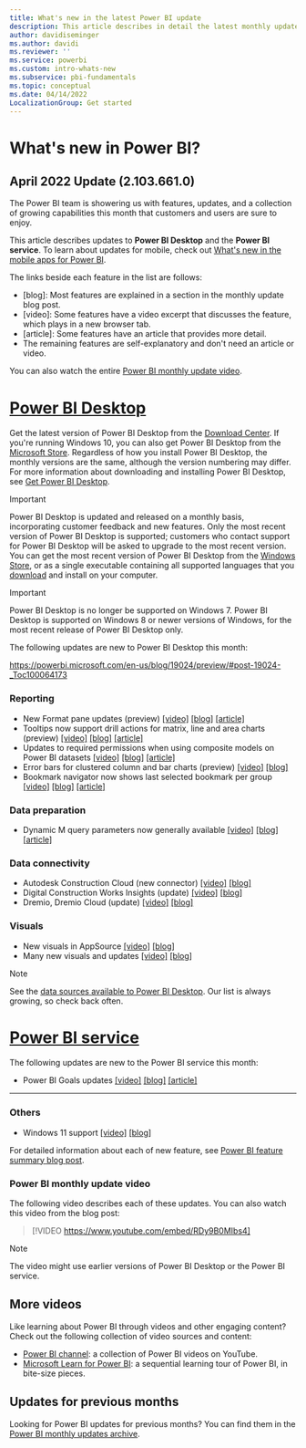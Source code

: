 ```yaml
---
title: What's new in the latest Power BI update
description: This article describes in detail the latest monthly update for Power BI.
author: davidiseminger
ms.author: davidi
ms.reviewer: ''
ms.service: powerbi
ms.custom: intro-whats-new
ms.subservice: pbi-fundamentals
ms.topic: conceptual
ms.date: 04/14/2022
LocalizationGroup: Get started
---
```

# What's new in Power BI?

## April 2022 Update (2.103.661.0)

The Power BI team is showering us with features, updates, and a collection of growing capabilities this month that customers and users are sure to enjoy.

This article describes updates to **Power BI Desktop** and the **Power BI service**. To learn about updates for mobile, check out [What's new in the mobile apps for Power BI](../consumer/mobile/mobile-whats-new-in-the-mobile-apps.md).

The links beside each feature in the list are follows:

* \[blog\]: Most features are explained in a section in the monthly update blog post.
* \[video\]: Some features have a video excerpt that discusses the feature, which plays in a new browser tab.
* \[article\]: Some features have an article that provides more detail.
* The remaining features are self-explanatory and don't need an article or video.

You can also watch the entire [Power BI monthly update video](#power-bi-monthly-update-video).

# [Power BI Desktop](#tab/powerbi-desktop)

Get the latest version of Power BI Desktop from the [Download Center](https://www.microsoft.com/download/details.aspx?id=58494). If you're running Windows 10, you can also get Power BI Desktop from the [Microsoft Store](https://aka.ms/pbidesktopstore). Regardless of how you install Power BI Desktop, the monthly versions are the same, although the version numbering may differ. For more information about downloading and installing Power BI Desktop, see [Get Power BI Desktop](desktop-get-the-desktop.md). 

> [!IMPORTANT]
> Power BI Desktop is updated and released on a monthly basis, incorporating customer feedback and new features. Only the most recent version of Power BI Desktop is supported; customers who contact support for Power BI Desktop will be asked to upgrade to the most recent version. 
> You can get the most recent version of Power BI Desktop from the [Windows Store](https://aka.ms/pbidesktopstore), or as a single executable containing all supported languages that you [download](https://www.microsoft.com/download/details.aspx?id=58494) and install on your computer.

> [!IMPORTANT]
> Power BI Desktop is no longer be supported on Windows 7. Power BI Desktop is supported on Windows 8 or newer versions of Windows, for the most recent release of Power BI Desktop only.

The following updates are new to Power BI Desktop this month:


https://powerbi.microsoft.com/en-us/blog/19024/preview/#post-19024-_Toc100064173

### Reporting
* New Format pane updates (preview)  [[video]](https://youtu.be/RDy9B0MIbs4?t=18)  [[blog]](https://powerbi.microsoft.com/blog/power-bi-april-2022-feature-summary/#post-19024-_Toc100064173)  [[article]](/power-bi/fundamentals/desktop-format-pane) 
* Tooltips now support drill actions for matrix, line and area charts (preview) [[video]](https://youtu.be/RDy9B0MIbs4?t=224)   [[blog]](https://powerbi.microsoft.com/blog/power-bi-april-2022-feature-summary/#post-19024-_Toc100064174)  [[article]](/power-bi/create-reports/desktop-visual-tooltips?tabs=desktop-new)
* Updates to required permissions when using composite models on Power BI datasets  [[video]](https://youtu.be/RDy9B0MIbs4?t=261)  [[blog]](https://powerbi.microsoft.com/blog/power-bi-april-2022-feature-summary/#post-19024-_Toc100064175)  [[article]](/power-bi/transform-model/desktop-composite-models)
* Error bars for clustered column and bar charts (preview) [[video]](https://youtu.be/RDy9B0MIbs4?t=304)  [[blog]](https://powerbi.microsoft.com/blog/power-bi-april-2022-feature-summary/#post-19024-_Toc100064176)  
* Bookmark navigator now shows last selected bookmark per group [[video]](https://youtu.be/RDy9B0MIbs4?t=357)  [[blog]](https://powerbi.microsoft.com/blog/power-bi-april-2022-feature-summary/#post-19024-_Toc100064177)   [[article]](/power-bi/create-reports/desktop-bookmarks?tabs=powerbi-desktop)



### Data preparation
* Dynamic M query parameters now generally available [[video]](https://youtu.be/RDy9B0MIbs4?t=576)  [[blog]](https://powerbi.microsoft.com/blog/power-bi-april-2022-feature-summary/#post-19024-_Toc100064179)  [[article]](/power-bi/connect-data/desktop-dynamic-m-query-parameters)


### Data connectivity
* Autodesk Construction Cloud (new connector) [[video]](https://youtu.be/RDy9B0MIbs4?t=619)  [[blog]](https://powerbi.microsoft.com/blog/power-bi-april-2022-feature-summary/#post-19024-_Toc100064181)
* Digital Construction Works Insights (update) [[video]](https://youtu.be/RDy9B0MIbs4?t=661)  [[blog]](https://powerbi.microsoft.com/blog/power-bi-april-2022-feature-summary/#post-19024-_Toc100064182)
* Dremio, Dremio Cloud (update) [[video]](https://youtu.be/RDy9B0MIbs4?t=672)  [[blog]](https://powerbi.microsoft.com/blog/power-bi-april-2022-feature-summary/#post-19024-_Toc100064183)


### Visuals
* New visuals in AppSource [[video]](https://youtu.be/RDy9B0MIbs4?t=794)  [[blog]](https://powerbi.microsoft.com/blog/power-bi-april-2022-feature-summary/#post-19024-_Toc100064191)
* Many new visuals and updates [[video]](https://youtu.be/RDy9B0MIbs4?t=808)  [[blog]](https://powerbi.microsoft.com/blog/power-bi-april-2022-feature-summary/#post-19024-_Toc100064192)


> [!NOTE]
> See the [data sources available to Power BI Desktop](../connect-data/desktop-data-sources.md). Our list is always growing, so check back often.


# [Power BI service](#tab/powerbi-service)

The following updates are new to the Power BI service this month:

* Power BI Goals updates   [[video]](https://youtu.be/RDy9B0MIbs4?t=682)  [[blog]](https://powerbi.microsoft.com/blog/power-bi-april-2022-feature-summary/#post-19024-_Toc100064185)  [[article]](/power-bi/create-reports/service-goals-introduction)


---


### Others
* Windows 11 support [[video]](https://youtu.be/RDy9B0MIbs4?t=817)  [[blog]](https://powerbi.microsoft.com/blog/power-bi-april-2022-feature-summary/#post-19024-_Toc100064195)


For detailed information about each of new feature, see [Power BI feature summary blog post](https://powerbi.microsoft.com/blog/power-bi-april-2022-feature-summary/).


### Power BI monthly update video
The following video describes each of these updates. You can also watch this video from the blog post:

> [!VIDEO https://www.youtube.com/embed/RDy9B0MIbs4]

> [!NOTE]  
> The video might use earlier versions of Power BI Desktop or the Power BI service.



## More videos

Like learning about Power BI through videos and other engaging content? Check out the following collection of video sources and content:

-   [Power BI channel](https://www.youtube.com/user/mspowerbi): a collection of Power BI videos on YouTube.
-   [Microsoft Learn for Power BI](/learn/powerplatform/power-bi?WT.mc_id=powerbi_landingpage-docs-link): a sequential learning tour of Power BI, in bite-size pieces.

## Updates for previous months

Looking for Power BI updates for previous months? You can find them in the [Power BI monthly updates archive](desktop-latest-update-archive.md).
